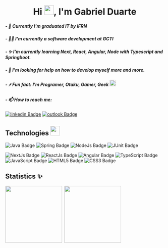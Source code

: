 <h1 align="center">Hi <img width="30px" height="30px" src="https://user-images.githubusercontent.com/80539719/111225809-025f9b80-85bf-11eb-81cc-30573ea3d626.gif"/>, I'm Gabriel Duarte</h1>

##### - 👤 Currently I'm graduated IT by IFRN

##### - 👨‍💻 I'm currently a software development at GCTI

##### - ✨ I’m currently learning Next, React, Angular, Node with Typescript and Springboot.

##### - 🤔 I'm looking for help on how to develop myself more and more.

##### - ⚡ Fun fact: I'm Programer, Otaku, Gamer, Geek <img width="20px" height="20px" src="https://user-images.githubusercontent.com/80539719/111229102-122dae80-85c4-11eb-9daf-bf2067d158f5.gif"/>

##### - 📫 How to reach me: 
[![linkedin Badge](https://img.shields.io/badge/-Gabriel_Duarte-6633cc?style=flat-square&labelColor=6633cc&logo=linkedin&logoColor=white&link=https://www.linkedin.com/in/gabrielddantas/)](https://www.linkedin.com/in/gabrielddantas/)
[![outlook Badge](https://img.shields.io/badge/-gabrielteixeiradantas@hotmail.com-6633cc?style=flat-square&logo=Gmail&logoColor=white&link=mailto:gabrielteixeiradantas@hotmail.com)](mailto:gabrielteixeiradantas@hotmail.com)

## Technologies <img width="30px" height="30px" src="https://user-images.githubusercontent.com/80539719/111227696-b8c48000-85c1-11eb-87a3-9864ebb51d1c.gif"/>

![Java Badge](https://img.shields.io/badge/Java-ED8B00?style=for-the-badge&logo=openjdk&logoColor=white)
![Spring Badge](https://img.shields.io/badge/-Spring-25BD00?logo=spring&logoColor=white&style=for-the-badge)
![NodeJs Badge](https://img.shields.io/badge/-NodeJs-25BD00?logo=node.js&logoColor=white&style=for-the-badge)
![JUnit Badge](https://img.shields.io/badge/JUnit-100000?style=for-the-badge&logo=junit5&logoColor=white&labelColor=39CD25&color=39CD25)

![NextJs Badge](https://img.shields.io/badge/-NextJs-000000?logo=vercel&logoColor=white&style=for-the-badge)
![ReactJs Badge](https://img.shields.io/badge/-ReactJs-00ECFF?logo=react&logoColor=white&style=for-the-badge)
![Angular Badge](https://img.shields.io/badge/-Angular-F10000?logo=angular&logoColor=white&style=for-the-badge)
![TypeScript Badge](https://img.shields.io/badge/-typescript-blue?textColor=white&logo=typescript&logoColor=white&style=for-the-badge)
![JavaScript Badge](https://img.shields.io/badge/-Javascript-yellow?textColor=white&logo=javascript&logoColor=white&style=for-the-badge)
![HTML5 Badge](https://img.shields.io/badge/-HTML5-orange?logo=html5&logoColor=white&style=for-the-badge)
![CSS3 Badge](https://img.shields.io/badge/-CSS3-5188FE?logo=css3&logoColor=white&style=for-the-badge)

## Statistics ✨

<img height="180px" src="https://github-readme-stats.vercel.app/api?username=dantts&show_icons=true&theme=midnight-purple">&ensp;<img height="180px" src="https://github-readme-stats.vercel.app/api/top-langs/?username=dantts&layout=compact&theme=midnight-purple">
